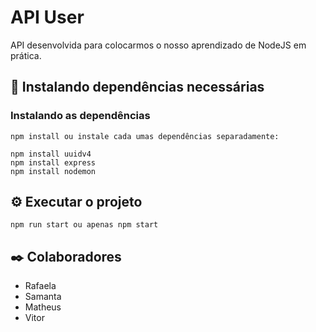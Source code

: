 # API User

API desenvolvida para colocarmos o nosso aprendizado de NodeJS em prática.

## 🔧 Instalando dependências necessárias

### Instalando as dependências

```
npm install ou instale cada umas dependências separadamente:

npm install uuidv4
npm install express
npm install nodemon
```

## ⚙️ Executar o projeto

```
npm run start ou apenas npm start
```

## ✒️ Colaboradores

- Rafaela
- Samanta
- Matheus
- Vitor
